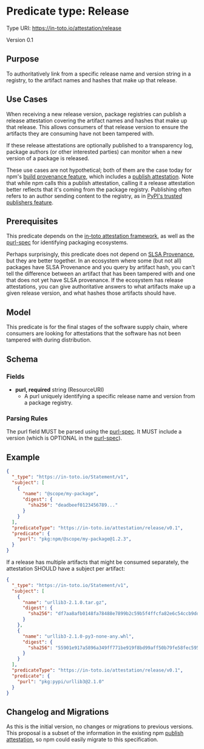 # Predicate type: Release

Type URI: https://in-toto.io/attestation/release

Version 0.1

## Purpose

To authoritatively link from a specific release name and version string in a registry, to the artifact names and hashes that make up that release.

## Use Cases

When receiving a new release version, package registries can publish a release attestation covering the artifact names and hashes that make up that release. This allows consumers of that release version to ensure the artifacts they are consuming have not been tampered with.

If these release attestations are optionally published to a transparency log, package authors (or other interested parties) can monitor when a new version of a package is released.

These use cases are not hypothetical; both of them are the case today for npm's [build provenance feature], which includes a [publish attestation]. Note that while npm calls this a publish attestation, calling it a release attestation better reflects that it's coming from the package registry. Publishing often refers to an author sending content to the registry, as in [PyPI's trusted publishers feature].

## Prerequisites

This predicate depends on the [in-toto attestation framework], as well as the [purl-spec] for identifying packaging ecosystems.

Perhaps surprisingly, this predicate does not depend on [SLSA Provenance], but they are better together. In an ecosystem where some (but not all) packages have SLSA Provenance and you query by artifact hash, you can't tell the difference between an artifact that has been tampered with and one that does not yet have SLSA provenance. If the ecosystem has release attestations, you can give authoritative answers to what artifacts make up a given release version, and what hashes those artifacts should have.

## Model

This predicate is for the final stages of the software supply chain, where consumers are looking for attestations that the software has not been tampered with during distribution.

## Schema

### Fields

- **purl, required** string (ResourceURI)
  - A purl uniquely identifying a specific release name and version from a package registry.

### Parsing Rules

The purl field MUST be parsed using the [purl-spec]. It MUST include a version (which is OPTIONAL in the [purl-spec]).

## Example

```json
{
  "_type": "https://in-toto.io/Statement/v1",
  "subject": [
    {
      "name": "@scope/my-package",
      "digest": {
        "sha256": "deadbeef0123456789..."
      }
    }
  ],
  "predicateType": "https://in-toto.io/attestation/release/v0.1",
  "predicate": {
    "purl": "pkg:npm/@scope/my-package@1.2.3",
  }
}
```

If a release has multiple artifacts that might be consumed separately, the attestation SHOULD have a subject per artifact:

```json
{
  "_type": "https://in-toto.io/Statement/v1",
  "subject": [
    {
      "name": "urllib3-2.1.0.tar.gz",
      "digest": {
        "sha256": "df7aa8afb0148fa78488e7899b2c59b5f4ffcfa82e6c54ccb9dd37c1d7b52d54"
      }
    },
    {
      "name": "urllib3-2.1.0-py3-none-any.whl",
      "digest": {
        "sha256": "55901e917a5896a349ff771be919f8bd99aff50b79fe58fec595eb37bbc56bb3",
      }
    }
  ],
  "predicateType": "https://in-toto.io/attestation/release/v0.1",
  "predicate": {
    "purl": "pkg:pypi/urllib3@2.1.0"
  }
}
```

## Changelog and Migrations

As this is the initial version, no changes or migrations to previous versions. This proposal is a subset of the information in the existing npm [publish attestation], so npm could easily migrate to this specification.

[build provenance feature]: https://github.blog/2023-04-19-introducing-npm-package-provenance/
[publish attestation]: https://github.com/npm/attestation/tree/main/specs/publish/v0.1
[PyPI's trusted publishers feature]: https://github.com/npm/attestation/tree/main/specs/publish/v0.1
[in-toto attestation framework]: ../README.md
[purl-spec]: https://github.com/package-url/purl-spec
[SLSA Provenance]: https://slsa.dev/provenance
